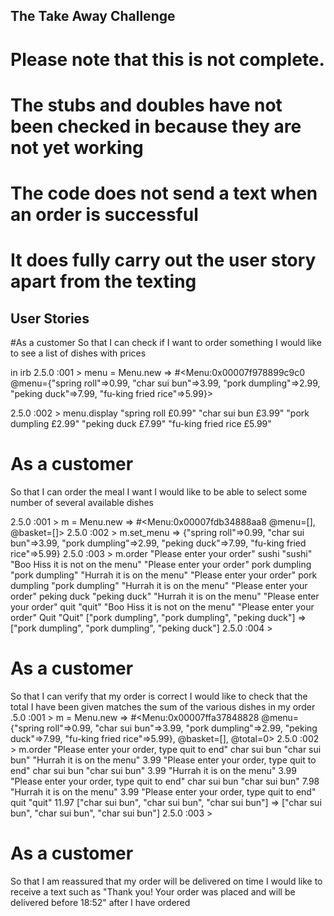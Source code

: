 ## The Take Away Challenge
# Please note that this is not complete.
# The stubs and doubles have not been checked in because they are not yet working
# The code does not send a text when an order is successful
# It does fully carry out the user story apart from the texting


## User Stories
#As a customer
So that I can check if I want to order something
I would like to see a list of dishes with prices

in irb
2.5.0 :001 > menu = Menu.new
 => #<Menu:0x00007f978899c9c0 @menu={"spring roll"=>0.99, "char sui bun"=>3.99, "pork dumpling"=>2.99, "peking duck"=>7.99, "fu-king fried rice"=>5.99}> 

2.5.0 :002 >  menu.display
"spring roll    £0.99"
"char sui bun    £3.99"
"pork dumpling    £2.99"
"peking duck    £7.99"
"fu-king fried rice    £5.99"

# As a customer
So that I can order the meal I want
I would like to be able to select some number of several available dishes

2.5.0 :001 > m = Menu.new
 => #<Menu:0x00007fdb34888aa8 @menu=[], @basket=[]> 
2.5.0 :002 > m.set_menu
 => {"spring roll"=>0.99, "char sui bun"=>3.99, "pork dumpling"=>2.99, "peking duck"=>7.99, "fu-king fried rice"=>5.99} 
2.5.0 :003 > m.order
"Please enter your order"
sushi
"sushi"
"Boo Hiss it is not on the menu"
"Please enter your order"
pork dumpling
"pork dumpling"
"Hurrah it is on the menu"
"Please enter your order"
pork dumpling
"pork dumpling"
"Hurrah it is on the menu"
"Please enter your order"
peking duck
"peking duck"
"Hurrah it is on the menu"
"Please enter your order"
quit
"quit"
"Boo Hiss it is not on the menu"
"Please enter your order"
Quit
"Quit"
["pork dumpling", "pork dumpling", "peking duck"]
 => ["pork dumpling", "pork dumpling", "peking duck"] 
2.5.0 :004 > 

# As a customer
So that I can verify that my order is correct
I would like to check that the total I have been given matches the sum of the various dishes in my order
.5.0 :001 > m = Menu.new
 => #<Menu:0x00007ffa37848828 @menu={"spring roll"=>0.99, "char sui bun"=>3.99, "pork dumpling"=>2.99, "peking duck"=>7.99, "fu-king fried rice"=>5.99}, @basket=[], @total=0> 
2.5.0 :002 > m.order
"Please enter your order, type quit to end"
char sui bun
"char sui bun"
"Hurrah it is on the menu"
3.99
"Please enter your order, type quit to end"
char sui bun
"char sui bun"
3.99
"Hurrah it is on the menu"
3.99
"Please enter your order, type quit to end"
char sui bun
"char sui bun"
7.98
"Hurrah it is on the menu"
3.99
"Please enter your order, type quit to end"
quit
"quit"
11.97
["char sui bun", "char sui bun", "char sui bun"]
 => ["char sui bun", "char sui bun", "char sui bun"] 
2.5.0 :003 > 

# As a customer
So that I am reassured that my order will be delivered on time
I would like to receive a text such as "Thank you! Your order was placed and will be delivered 
before 18:52" after I have ordered

